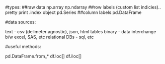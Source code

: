 #types:
 ##raw data
np.array
np.ndarray
 ##row labels (custom list indicies).. pretty print .index object
pd.Series
 ##column labels
pd.DataFrame

#data sources:

text - csv (delimeter agnostic), json, html tables
binary - data interchange b/w excel, SAS, etc
relational DBs - sql, etc

#useful methods:

pd.DataFrame.from_*
df.loc[]
df.iloc[]

